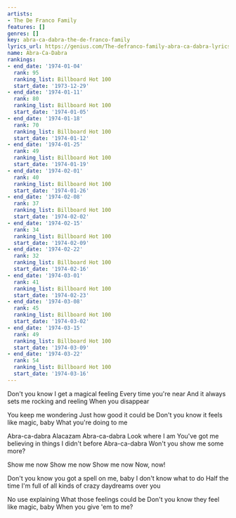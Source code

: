 ```yaml
---
artists:
- The De Franco Family
features: []
genres: []
key: abra-ca-dabra-the-de-franco-family
lyrics_url: https://genius.com/The-defranco-family-abra-ca-dabra-lyrics
name: Abra-Ca-Dabra
rankings:
- end_date: '1974-01-04'
  rank: 95
  ranking_list: Billboard Hot 100
  start_date: '1973-12-29'
- end_date: '1974-01-11'
  rank: 80
  ranking_list: Billboard Hot 100
  start_date: '1974-01-05'
- end_date: '1974-01-18'
  rank: 70
  ranking_list: Billboard Hot 100
  start_date: '1974-01-12'
- end_date: '1974-01-25'
  rank: 49
  ranking_list: Billboard Hot 100
  start_date: '1974-01-19'
- end_date: '1974-02-01'
  rank: 40
  ranking_list: Billboard Hot 100
  start_date: '1974-01-26'
- end_date: '1974-02-08'
  rank: 37
  ranking_list: Billboard Hot 100
  start_date: '1974-02-02'
- end_date: '1974-02-15'
  rank: 34
  ranking_list: Billboard Hot 100
  start_date: '1974-02-09'
- end_date: '1974-02-22'
  rank: 32
  ranking_list: Billboard Hot 100
  start_date: '1974-02-16'
- end_date: '1974-03-01'
  rank: 41
  ranking_list: Billboard Hot 100
  start_date: '1974-02-23'
- end_date: '1974-03-08'
  rank: 45
  ranking_list: Billboard Hot 100
  start_date: '1974-03-02'
- end_date: '1974-03-15'
  rank: 49
  ranking_list: Billboard Hot 100
  start_date: '1974-03-09'
- end_date: '1974-03-22'
  rank: 54
  ranking_list: Billboard Hot 100
  start_date: '1974-03-16'
---
```

Don't you know I get a magical feeling
Every time you're near
And it always sets me rocking and reeling
When you disappear

You keep me wondering
Just how good it could be
Don't you know it feels like magic, baby
What you're doing to me


Abra-ca-dabra
Alacazam
Abra-ca-dabra
Look where I am
You've got me believing in things I didn't before
Abra-ca-dabra
Won't you show me some more?

Show me now
Show me now
Show me now
Now, now!


Don't you know you got a spell on me, baby
I don't know what to do
Half the time
I'm full of all kinds of crazy daydreams over you

No use explaining
What those feelings could be
Don't you know they feel like magic, baby
When you give 'em to me?
